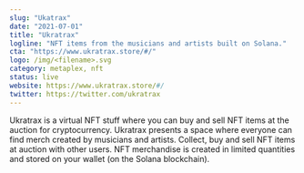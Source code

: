 ```yaml
---
slug: "Ukatrax"
date: "2021-07-01"
title: "Ukratrax"
logline: "NFT items from the musicians and artists built on Solana."
cta: "https://www.ukratrax.store/#/"
logo: /img/<filename>.svg
category: metaplex, nft
status: live
website: https://www.ukratrax.store/#/
twitter: https://twitter.com/ukratrax
---
```


Ukratrax is a virtual NFT stuff where you can buy and sell NFT items at the auction for cryptocurrency. Ukratrax presents a space where everyone can find merch created by musicians and artists. Collect, buy and sell NFT items at auction with other users. NFT merchandise is created in limited quantities and stored on your wallet (on the Solana blockchain).